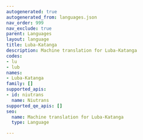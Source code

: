 ```yaml
---
autogenerated: true
autogenerated_from: languages.json
nav_order: 999
nav_exclude: true
parent: Languages
layout: language
title: Luba-Katanga
description: Machine translation for Luba-Katanga
codes:
- lu
- lub
names:
- Luba-Katanga
family: []
supported_apis:
- id: niutrans
  name: Niutrans
supported_qe_apis: []
seo:
  name: Machine translation for Luba-Katanga
  type: Language

---
```


